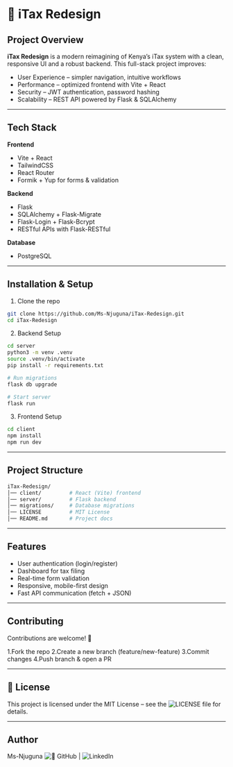 # 📌 iTax Redesign

## Project Overview

**iTax Redesign** is a modern reimagining of Kenya’s iTax system with a clean, responsive UI and a robust backend.
This full-stack project improves:

- User Experience – simpler navigation, intuitive workflows
- Performance – optimized frontend with Vite + React
- Security – JWT authentication, password hashing
- Scalability – REST API powered by Flask & SQLAlchemy

---

## Tech Stack

**Frontend**
- Vite + React
- TailwindCSS
- React Router
- Formik + Yup for forms & validation

**Backend**
- Flask
- SQLAlchemy + Flask-Migrate
- Flask-Login + Flask-Bcrypt
- RESTful APIs with Flask-RESTful

**Database**
- PostgreSQL

---

## Installation & Setup

1. Clone the repo

```bash
git clone https://github.com/Ms-Njuguna/iTax-Redesign.git
cd iTax-Redesign
```

2. Backend Setup

```bash
cd server
python3 -m venv .venv
source .venv/bin/activate
pip install -r requirements.txt

# Run migrations
flask db upgrade

# Start server
flask run
```

3. Frontend Setup

```bash
cd client
npm install
npm run dev
```

---

## Project Structure

```bash
iTax-Redesign/
│── client/         # React (Vite) frontend
│── server/         # Flask backend
│── migrations/     # Database migrations
│── LICENSE         # MIT License
│── README.md       # Project docs
```

---

## Features

- User authentication (login/register)
- Dashboard for tax filing
- Real-time form validation
- Responsive, mobile-first design
- Fast API communication (fetch + JSON)

---

## Contributing

Contributions are welcome! 🎉

1.Fork the repo
2.Create a new branch (feature/new-feature)
3.Commit changes
4.Push branch & open a PR

---

## 📜 License

This project is licensed under the MIT License – see the ![LICENSE](LICENSE) file for details.

---

## Author

Ms-Njuguna
![🔗 GitHub](https://github.com/Ms-Njuguna) | ![LinkedIn](https://www.linkedin.com/in/patricia-njuguna-76b697202?lipi=urn%3Ali%3Apage%3Ad_flagship3_profile_view_base_contact_details%3B%2BPOMa0NDSZuAZenR71jb4w%3D%3D)



